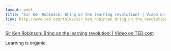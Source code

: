 ```yaml
--- 
layout: post
title: "Sir Ken Robinson: Bring on the learning revolution! | Video on TED.com"
link: http://www.ted.com/talks/sir_ken_robinson_bring_on_the_revolution.html
---
```

<a href=
"http://www.ted.com/talks/sir_ken_robinson_bring_on_the_revolution.html">
Sir Ken Robinson: Bring on the learning revolution! | Video on
TED.com</a><br>

<p>Learning is organic.</p>
